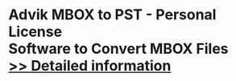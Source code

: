 # Advik MBOX to PST - Personal License<br />Software to Convert MBOX Files<br />[>> Detailed information](https://secure.shareit.com/shareit/product.html?productid=300800607&affiliateid=200057808)
